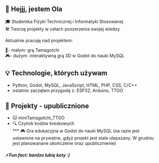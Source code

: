 ## 👋 Hejjj, jestem Ola


🎓 Studentka Fizyki Technicznej i Informatyki Stosowanej  
🛠️ Tworzę projekty w celach poszerzenia swojej wiedzy 

 Aktualnie pracuję nad projektem:
 
🐾- małym: grą Tamagotchi  
🎮- dużym: interaktywną grą 3D w Godot do nauki MySQL

## 💡 Technologie, których używam
- Python, Godot, MySQL, JavaScript, HTML, PHP, CSS, C/C++ 
- ostatnio zaczęłam przygodę z: ESP32, Arduino, TTGO


## 🧪 Projekty - upublicznione
- 🐱 miniTamagotchi_TTGO
- 🔍 Czytnik kodów kreskowych
  <br>
*** 🎮 Gra edukacyjna w Godot do nauki MySQL (na razie jest ustawione na prywatne, gdyż projekt jest stale ulepszany. W grudniu jest planowanane ukończenie oraz upublicznienie)

##### ⚡ Fun fact: bardzo lubię koty :)

<!--
**oclau/oclau** is a ✨ _special_ ✨ repository because its `README.md` (this file) appears on your GitHub profile.

Here are some ideas to get you started:

- 🔭 I’m currently working on ...
- 🌱 I’m currently learning ...
- 👯 I’m looking to collaborate on ...
- 🤔 I’m looking for help with ...
- 💬 Ask me about ...
- 📫 How to reach me: ...
- 😄 Pronouns: ...
- ⚡ Fun fact: ...

## 🌱 Obecnie uczę się:
- OpenCV & rozpoznawanie obrazu
- Projektowania systemów interaktywnych


-->
